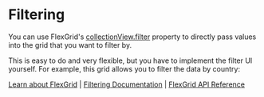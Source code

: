 Filtering
=========

You can use FlexGrid's [collectionView.filter](https://www.grapecity.com/wijmo/api/classes/wijmo.collectionview.html#filter) property to directly pass values into the grid that you want to filter by.

This is easy to do and very flexible, but you have to implement the filter UI yourself.
For example, this grid allows you to filter the data by country:

[Learn about FlexGrid](https://www.grapecity.com/wijmo/flexgrid-javascript-data-grid) | [Filtering Documentation](https://www.grapecity.com/wijmo/docs/Topics/Grid/Filtering/Filter) | [FlexGrid API Reference](https://www.grapecity.com/wijmo/api/classes/wijmo_grid.flexgrid.html)